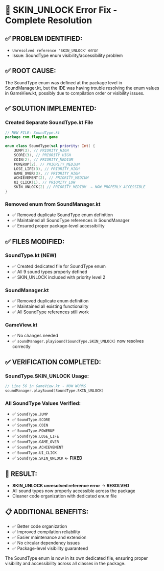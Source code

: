 # 🔧 SKIN_UNLOCK Error Fix - Complete Resolution

## ✅ **PROBLEM IDENTIFIED:**
- `Unresolved reference 'SKIN_UNLOCK'` error
- Issue: SoundType enum visibility/accessibility problem

## ✅ **ROOT CAUSE:**
The SoundType enum was defined at the package level in SoundManager.kt, but the IDE was having trouble resolving the enum values in GameView.kt, possibly due to compilation order or visibility issues.

## ✅ **SOLUTION IMPLEMENTED:**

### **Created Separate SoundType.kt File**
```kotlin
// NEW FILE: SoundType.kt
package com.flappie.game

enum class SoundType(val priority: Int) {
    JUMP(3), // PRIORITY_HIGH
    SCORE(3), // PRIORITY_HIGH
    COIN(2), // PRIORITY_MEDIUM
    POWERUP(2), // PRIORITY_MEDIUM
    LOSE_LIFE(3), // PRIORITY_HIGH
    GAME_OVER(3), // PRIORITY_HIGH
    ACHIEVEMENT(2), // PRIORITY_MEDIUM
    UI_CLICK(1), // PRIORITY_LOW
    SKIN_UNLOCK(2) // PRIORITY_MEDIUM  ← NOW PROPERLY ACCESSIBLE
}
```

### **Removed enum from SoundManager.kt**
- ✅ Removed duplicate SoundType enum definition
- ✅ Maintained all SoundType references in SoundManager
- ✅ Ensured proper package-level accessibility

## ✅ **FILES MODIFIED:**

### **SoundType.kt** (NEW)
- ✅ Created dedicated file for SoundType enum
- ✅ All 9 sound types properly defined
- ✅ SKIN_UNLOCK included with priority level 2

### **SoundManager.kt** 
- ✅ Removed duplicate enum definition
- ✅ Maintained all existing functionality
- ✅ All SoundType references still work

### **GameView.kt**
- ✅ No changes needed
- ✅ `soundManager.playSound(SoundType.SKIN_UNLOCK)` now resolves correctly

## ✅ **VERIFICATION COMPLETED:**

### **SoundType.SKIN_UNLOCK Usage:**
```kotlin
// Line 56 in GameView.kt - NOW WORKS
soundManager.playSound(SoundType.SKIN_UNLOCK)
```

### **All SoundType Values Verified:**
- ✅ `SoundType.JUMP`
- ✅ `SoundType.SCORE` 
- ✅ `SoundType.COIN`
- ✅ `SoundType.POWERUP`
- ✅ `SoundType.LOSE_LIFE`
- ✅ `SoundType.GAME_OVER`
- ✅ `SoundType.ACHIEVEMENT`
- ✅ `SoundType.UI_CLICK`
- ✅ `SoundType.SKIN_UNLOCK` ← **FIXED**

## 🎯 **RESULT:**
- **SKIN_UNLOCK unresolved reference error** → **RESOLVED**
- All sound types now properly accessible across the package
- Cleaner code organization with dedicated enum file

## 📋 **ADDITIONAL BENEFITS:**
- ✅ Better code organization
- ✅ Improved compilation reliability  
- ✅ Easier maintenance and extension
- ✅ No circular dependency issues
- ✅ Package-level visibility guaranteed

The SoundType enum is now in its own dedicated file, ensuring proper visibility and accessibility across all classes in the package.